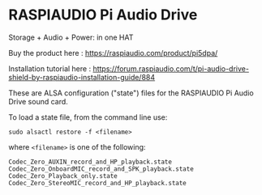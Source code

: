 # RASPIAUDIO Pi Audio Drive

 Storage + Audio + Power: in one HAT

Buy the product here :
 https://raspiaudio.com/product/pi5dpa/

 Installation tutorial here : 
 https://forum.raspiaudio.com/t/pi-audio-drive-shield-by-raspiaudio-installation-guide/884

These are ALSA configuration ("state") files for the RASPIAUDIO Pi Audio Drive sound card.


To load a state file, from the command line use:

    sudo alsactl restore -f <filename>

where `<filename>` is one of the following:

    Codec_Zero_AUXIN_record_and_HP_playback.state
    Codec_Zero_OnboardMIC_record_and_SPK_playback.state
    Codec_Zero_Playback_only.state
    Codec_Zero_StereoMIC_record_and_HP_playback.state
